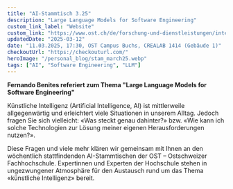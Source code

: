 ```yaml
---
title: "AI-Stammtisch 3.25"
description: "Large Language Models for Software Engineering"
custom_link_label: "Website"
custom_link: "https://www.ost.ch/de/forschung-und-dienstleistungen/interdisziplinaere-themen/ai-stammtisch"
updatedDate: "2025-03-12"
date: "11.03.2025, 17:30, OST Campus Buchs, CREALAB 1414 (Gebäude 1)"
checkoutUrl: "https://checkouturl.com/"
heroImage: "/personal_blog/stam_march25.webp"
tags: ["AI", "Software Engineering", "LLM"]
---
```


<b>Fernando Benites referiert zum Thema  \"Large Language Models for Software Engineering\"</b></br>

Künstliche Intelligenz (Artificial Intelligence, AI) ist mittlerweile allgegenwärtig und erleichtert viele Situationen in unserem Alltag. Jedoch fragen Sie sich vielleicht: «Was steckt genau dahinter?» bzw. «Wie kann ich solche Technologien zur Lösung meiner eigenen Herausforderungen nutzen?».

Diese Fragen und viele mehr klären wir gemeinsam mit Ihnen an den wöchentlich stattfindenden AI-Stammtischen der OST – Ostschweizer Fachhochschule. Expertinnen und Experten der Hochschule stehen in ungezwungener Atmosphäre für den Austausch rund um das Thema «künstliche Intelligenz» bereit.